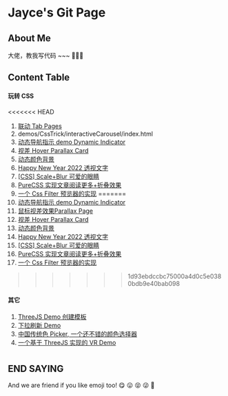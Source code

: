 # Jayce's Git Page

## About Me

大佬，教我写代码 ~~~ 🥳🥳🥳

## Content Table

#### 玩转 CSS

<<<<<<< HEAD
1. [联动 Tab Pages](https://jaycethanks.github.io/demos/CssTrick/interactiveCarousel/)
2. demos/CssTrick/interactiveCarousel/index.html
3. [动态导航指示 demo Dynamic Indicator](https://jaycethanks.github.io/demos/DynamicNavgatorIndicator/)
4. [视差 Hover Parallax Card](https://jaycethanks.github.io/demos/CssTrick/ParallaxCard)
5. [动态颜色背景](https://jaycethanks.github.io/demos/CssTrick/DynamicBackgroundColor)
6. [Happy New Year 2022 透视文字](https://jaycethanks.github.io/demos/CssTrick/HappyNewYear2022)
7. [[CSS] Scale+Blur 可爱的眼睛](https://jaycethanks.github.io/demos/CssTrick/scale-blur/)
8. [PureCSS 实现文章阅读更多+折叠效果](https://jaycethanks.github.io/demos/CssTrick/purecss-continue-reading)
9. [一个 Css Filter 预览器的实现](https://jaycethanks.github.io/demos/CssTrick/filtercomparison)
=======
1. [动态导航指示 demo Dynamic Indicator](https://jaycethanks.github.io/demos/DynamicNavgatorIndicator/)
2. [鼠标视差效果Parallax Page](https://jaycethanks.github.io/demos/CssTrick/ParallaxPage)
3. [视差 Hover Parallax Card](https://jaycethanks.github.io/demos/CssTrick/ParallaxCard)
4. [动态颜色背景](https://jaycethanks.github.io/demos/CssTrick/DynamicBackgroundColor)
5. [Happy New Year 2022 透视文字](https://jaycethanks.github.io/demos/CssTrick/HappyNewYear2022)
6. [[CSS] Scale+Blur 可爱的眼睛](https://jaycethanks.github.io/demos/CssTrick/scale-blur/)
7. [PureCSS 实现文章阅读更多+折叠效果](https://jaycethanks.github.io/demos/CssTrick/purecss-continue-reading)
8. [一个 Css Filter 预览器的实现](https://jaycethanks.github.io/demos/CssTrick/filtercomparison)
>>>>>>> 1d93ebdccbc75000a4d0c5e0380bdb9e40bab098

#### 其它

1. [ThreeJS Demo 创建模板](https://jaycethanks.github.io/demos/ThreeJsDemoPlatform/)
2. [下拉刷新 Demo](https://jaycethanks.github.io/demos/DragPullRefresh)
3. [中国传统色 Picker, 一个还不错的颜色选择器](https://jaycethanks.github.io/demos/ChinaTradColorPick/)
4. [一个基于 ThreeJS 实现的 VR Demo](https://jaycethanks.github.io/demos/ThreejsPipesMapping/)

#

#

#

#

## END SAYING

And we are friend if you like emoji too! 😋 😛 😝 😜 🤪

